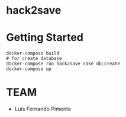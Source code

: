 # hack2save

# Getting Started

    docker-compose build
    # for create database
    docker-compose run hack2save rake db:create
    docker-compose up

# TEAM

- Luis Fernando Pimenta






